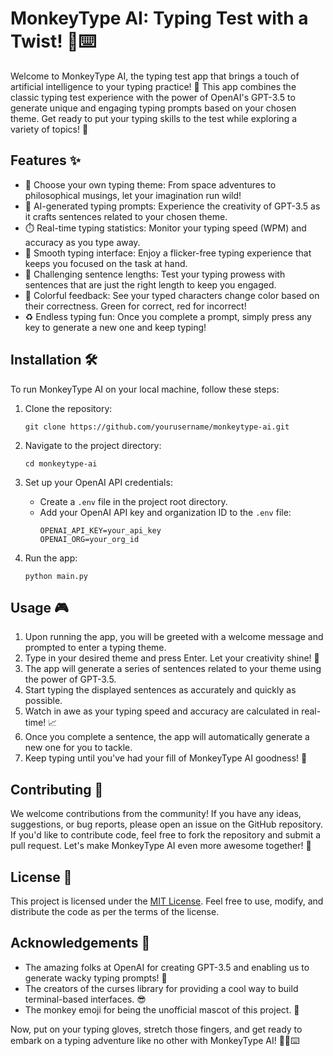 # MonkeyType AI: Typing Test with a Twist! 🐒⌨️

Welcome to MonkeyType AI, the typing test app that brings a touch of artificial intelligence to your typing practice! 🎉 This app combines the classic typing test experience with the power of OpenAI's GPT-3.5 to generate unique and engaging typing prompts based on your chosen theme. Get ready to put your typing skills to the test while exploring a variety of topics! 🚀

## Features ✨

- 🎨 Choose your own typing theme: From space adventures to philosophical musings, let your imagination run wild!
- 🤖 AI-generated typing prompts: Experience the creativity of GPT-3.5 as it crafts sentences related to your chosen theme.
- ⏱️ Real-time typing statistics: Monitor your typing speed (WPM) and accuracy as you type away.
- 🎥 Smooth typing interface: Enjoy a flicker-free typing experience that keeps you focused on the task at hand.
- 🎯 Challenging sentence lengths: Test your typing prowess with sentences that are just the right length to keep you engaged.
- 🌈 Colorful feedback: See your typed characters change color based on their correctness. Green for correct, red for incorrect!
- ♻️ Endless typing fun: Once you complete a prompt, simply press any key to generate a new one and keep typing!

## Installation 🛠️

To run MonkeyType AI on your local machine, follow these steps:

1. Clone the repository:
   ```
   git clone https://github.com/yourusername/monkeytype-ai.git
   ```

2. Navigate to the project directory:
   ```
   cd monkeytype-ai
   ```

3. Set up your OpenAI API credentials:
   - Create a `.env` file in the project root directory.
   - Add your OpenAI API key and organization ID to the `.env` file:
     ```
     OPENAI_API_KEY=your_api_key
     OPENAI_ORG=your_org_id
     ```

4. Run the app:
   ```
   python main.py
   ```

## Usage 🎮

1. Upon running the app, you will be greeted with a welcome message and prompted to enter a typing theme.
2. Type in your desired theme and press Enter. Let your creativity shine! 🌟
3. The app will generate a series of sentences related to your theme using the power of GPT-3.5.
4. Start typing the displayed sentences as accurately and quickly as possible.
5. Watch in awe as your typing speed and accuracy are calculated in real-time! 📈
6. Once you complete a sentence, the app will automatically generate a new one for you to tackle.
7. Keep typing until you've had your fill of MonkeyType AI goodness! 🍌

## Contributing 🤝

We welcome contributions from the community! If you have any ideas, suggestions, or bug reports, please open an issue on the GitHub repository. If you'd like to contribute code, feel free to fork the repository and submit a pull request. Let's make MonkeyType AI even more awesome together! 💪

## License 📄

This project is licensed under the [MIT License](LICENSE). Feel free to use, modify, and distribute the code as per the terms of the license.

## Acknowledgements 🙏

- The amazing folks at OpenAI for creating GPT-3.5 and enabling us to generate wacky typing prompts! 🤖
- The creators of the curses library for providing a cool way to build terminal-based interfaces. 😎
- The monkey emoji for being the unofficial mascot of this project. 🐒

Now, put on your typing gloves, stretch those fingers, and get ready to embark on a typing adventure like no other with MonkeyType AI! 🎉🐒⌨️
